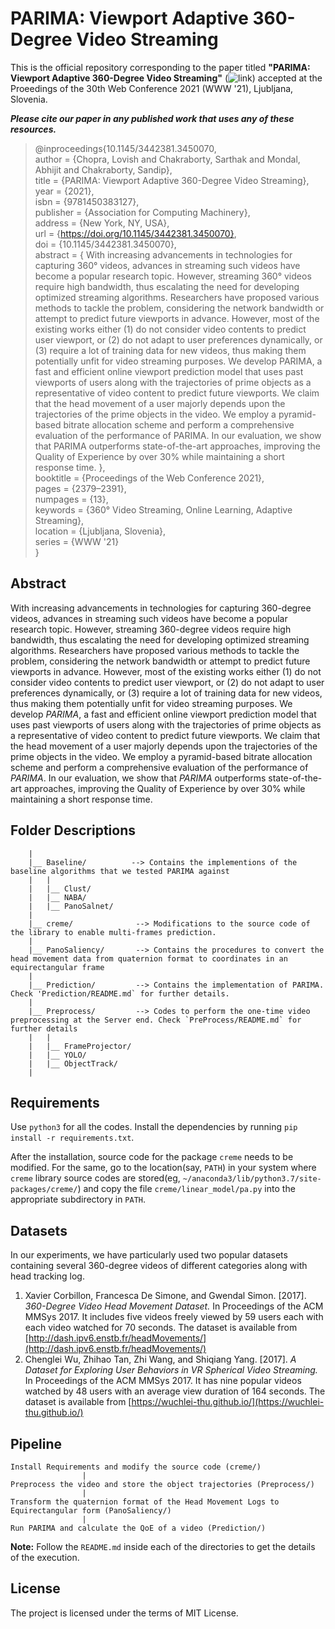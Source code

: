 # PARIMA: Viewport Adaptive 360-Degree Video Streaming

This is the official repository corresponding to the paper titled **"PARIMA: Viewport Adaptive 360-Degree Video Streaming"** (![link](https://dl.acm.org/doi/10.1145/3442381.3450070)) accepted at the Proeedings of the 30th Web Conference 2021 (WWW '21), Ljubljana, Slovenia.

***Please cite our paper in any published work that uses any of these resources.***

> @inproceedings{10.1145/3442381.3450070,  
author = {Chopra, Lovish and Chakraborty, Sarthak and Mondal, Abhijit and Chakraborty, Sandip},  
title = {PARIMA: Viewport Adaptive 360-Degree Video Streaming},  
year = {2021},  
isbn = {9781450383127},  
publisher = {Association for Computing Machinery},  
address = {New York, NY, USA},  
url = {https://doi.org/10.1145/3442381.3450070},  
doi = {10.1145/3442381.3450070},  
abstract = { With increasing advancements in technologies for capturing 360° videos, advances in streaming such videos have become a popular research topic. However, streaming 360° videos require high bandwidth, thus escalating the need for developing optimized streaming algorithms. Researchers have proposed various methods to tackle the problem, considering the network bandwidth or attempt to predict future viewports in advance. However, most of the existing works either (1) do not consider video contents to predict user viewport, or (2) do not adapt to user preferences dynamically, or (3) require a lot of training data for new videos, thus making them potentially unfit for video streaming purposes. We develop PARIMA, a fast and efficient online viewport prediction model that uses past viewports of users along with the trajectories of prime objects as a representative of video content to predict future viewports. We claim that the head movement of a user majorly depends upon the trajectories of the prime objects in the video. We employ a pyramid-based bitrate allocation scheme and perform a comprehensive evaluation of the performance of PARIMA. In our evaluation, we show that PARIMA outperforms state-of-the-art approaches, improving the Quality of Experience by over 30% while maintaining a short response time. },  
booktitle = {Proceedings of the Web Conference 2021},  
pages = {2379–2391},  
numpages = {13},  
keywords = {360° Video Streaming, Online Learning, Adaptive Streaming},  
location = {Ljubljana, Slovenia},  
series = {WWW '21}  
}


## Abstract
With increasing advancements in technologies for capturing 360-degree videos, advances in streaming such videos have become a popular research topic. However, streaming 360-degree videos require high bandwidth, thus escalating the need for developing optimized streaming algorithms. Researchers have proposed various methods to tackle the problem, considering the network bandwidth or attempt to predict future viewports in advance. However, most of the existing works either (1) do not consider video contents to predict user viewport, or (2) do not adapt to user preferences dynamically, or (3) require a lot of training data for new videos, thus making them potentially unfit for video streaming purposes. We develop *PARIMA*, a fast and efficient online viewport prediction model that uses past viewports of users along with the trajectories of prime objects as a representative of video content to predict future viewports. We claim that the head movement of a user majorly depends upon the trajectories of the prime objects in the video. We employ a pyramid-based bitrate allocation scheme and perform a comprehensive evaluation of the performance of *PARIMA*. In our evaluation, we show that *PARIMA* outperforms state-of-the-art approaches, improving the Quality of Experience by over 30% while maintaining a short response time.


## Folder Descriptions
		
		|
		|__ Baseline/          --> Contains the implementions of the baseline algorithms that we tested PARIMA against
		|   |
		|   |__ Clust/
		|   |__ NABA/
		|   |__ PanoSalnet/
		|
		|__ creme/              --> Modifications to the source code of the library to enable multi-frames prediction.
		|
		|__ PanoSaliency/       --> Contains the procedures to convert the head movement data from quaternion format to coordinates in an equirectangular frame
		|
		|__ Prediction/         --> Contains the implementation of PARIMA. Check 'Prediction/README.md` for further details.
		|
		|__ Preprocess/         --> Codes to perform the one-time video preprocessing at the Server end. Check `PreProcess/README.md` for further details
		|   |
		|   |__ FrameProjector/
		|   |__ YOLO/
		|   |__ ObjectTrack/
		|
	

## Requirements
Use `python3` for all the codes. Install the dependencies by running `pip install -r requirements.txt`.  

After the installation, source code for the package `creme` needs to be modified. For the same, go to the location(say, `PATH`) in your system where `creme` library source codes are stored(eg, `~/anaconda3/lib/python3.7/site-packages/creme/`) and copy the file `creme/linear_model/pa.py` into the appropriate subdirectory in `PATH`. 


## Datasets
In our experiments, we have particularly used two popular datasets containing several 360-degree videos of different categories along with head tracking log. 

1. Xavier Corbillon, Francesca De Simone, and Gwendal Simon. [2017]. *360-Degree Video Head Movement Dataset.* In Proceedings of the ACM MMSys 2017. 
It includes five videos freely viewed by 59 users each with each video watched for 70 seconds. The dataset is available from [http://dash.ipv6.enstb.fr/headMovements/](http://dash.ipv6.enstb.fr/headMovements/)
2. Chenglei Wu, Zhihao Tan, Zhi Wang, and Shiqiang Yang. [2017]. *A Dataset for Exploring User Behaviors in VR Spherical Video Streaming.* In Proceedings of the ACM MMSys 2017. 
It has nine popular videos watched by 48 users with an average view duration of 164 seconds. The dataset is available from [https://wuchlei-thu.github.io/](https://wuchlei-thu.github.io/)


## Pipeline
	Install Requirements and modify the source code (creme/)
					|
	Preprocess the video and store the object trajectories (Preprocess/)
					|
	Transform the quaternion format of the Head Movement Logs to Equirectangular form (PanoSaliency/)
					|
	Run PARIMA and calculate the QoE of a video (Prediction/)

**Note:** Follow the `README.md` inside each of the directories to get the details of the execution.
 

## License
The project is licensed under the terms of MIT License.
